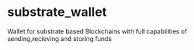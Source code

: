 # substrate_wallet
Wallet for substrate based Blockchains with full capabilities of sending,recieving and storing funds

